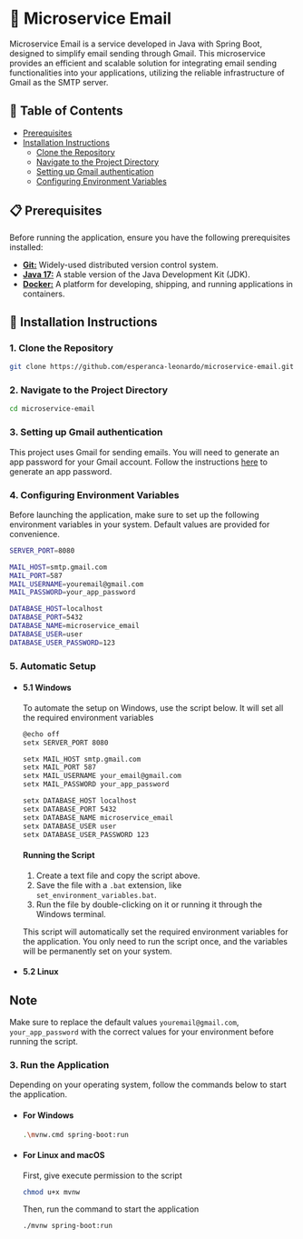 # 📧 Microservice Email
Microservice Email is a service developed in Java with Spring Boot, designed to simplify email sending through Gmail. This microservice provides an efficient and scalable solution for integrating email sending functionalities into your applications, utilizing the reliable infrastructure of Gmail as the SMTP server.

## 📑 Table of Contents
- [Prerequisites](#-prerequisites)
- [Installation Instructions](#-installation-instructions)
  - [Clone the Repository](#1-clone-the-repository)
  - [Navigate to the Project Directory](#2-navigate-to-the-project-directory)
  - [Setting up Gmail authentication](#3-setting-up-gmail-authentication)
  - [Configuring Environment Variables](#4-configuring-environment-variables)

## 📋 Prerequisites
Before running the application, ensure you have the following prerequisites installed:
- [**Git:**](https://git-scm.com/) Widely-used distributed version control system.
- [**Java 17:**](https://www.oracle.com/java/technologies/javase/jdk17-archive-downloads.html) A stable version of the Java Development Kit (JDK).
- [**Docker:**](https://www.docker.com/) A platform for developing, shipping, and running applications in containers.

## 📝 Installation Instructions
### 1. Clone the Repository
```bash
git clone https://github.com/esperanca-leonardo/microservice-email.git
```

### 2. Navigate to the Project Directory
```bash
cd microservice-email
```

### 3. Setting up Gmail authentication
This project uses Gmail for sending emails. You will need to generate an app password for your Gmail account. Follow the instructions [here](https://support.google.com/accounts/answer/185833?hl=en) to generate an app password.

### 4. Configuring Environment Variables
Before launching the application, make sure to set up the following environment variables in your system. Default values are provided for convenience.
```bash
SERVER_PORT=8080

MAIL_HOST=smtp.gmail.com
MAIL_PORT=587
MAIL_USERNAME=youremail@gmail.com
MAIL_PASSWORD=your_app_password

DATABASE_HOST=localhost
DATABASE_PORT=5432
DATABASE_NAME=microservice_email
DATABASE_USER=user
DATABASE_USER_PASSWORD=123
```

### 5. Automatic Setup
- #### 5.1 Windows
  To automate the setup on Windows, use the script below. It will set all the required environment variables
  
  ```bash
  @echo off
  setx SERVER_PORT 8080
  
  setx MAIL_HOST smtp.gmail.com
  setx MAIL_PORT 587
  setx MAIL_USERNAME your_email@gmail.com
  setx MAIL_PASSWORD your_app_password
  
  setx DATABASE_HOST localhost
  setx DATABASE_PORT 5432
  setx DATABASE_NAME microservice_email
  setx DATABASE_USER user
  setx DATABASE_USER_PASSWORD 123
  ```
  
  #### Running the Script
  1. Create a text file and copy the script above.
  2. Save the file with a `.bat` extension, like `set_environment_variables.bat`.
  3. Run the file by double-clicking on it or running it through the Windows terminal.

  This script will automatically set the required environment variables for the application. You only need to run the script once, and the variables will be permanently set on your system.

- #### 5.2 Linux 

## Note
Make sure to replace the default values `youremail@gmail.com`, `your_app_password` with the correct values for your environment before running the script.

























### 3. Run the Application
Depending on your operating system, follow the commands below to start the application.

- #### For Windows
  
  ```bash
  .\mvnw.cmd spring-boot:run
  ```

- #### For Linux and macOS
  First, give execute permission to the script

  ```bash
  chmod u+x mvnw
  ```

  Then, run the command to start the application

  ```bash
  ./mvnw spring-boot:run
  ```

